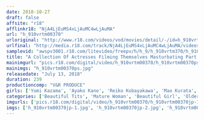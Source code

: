 ```yaml
---
date: 2018-10-27
draft: false
affsite: "r18"
afflinkr18: "NjA4LjEuMS4xLjAuMC4wLjAuMA"
url: "h_910vrtm00370"
urloriginal: "http://www.r18.com/videos/vod/movies/detail/-/id=h_910vrtm00370"
urlfinal: "http://media.r18.com/track/NjA4LjEuMS4xLjAuMC4wLjAuMA/videos/vod/movies/detail/-/id=h_910vrtm00370"
samplevid: "awspv3001.r18.com/litevideo/freepv/h/h_9/h_910vrtm370/h_910vrtm370_dmb_w.mp4"
title: "A Collection Of Actresses Filming Themselves Masturbating Part 3"
mainimgurl: "pics.r18.com/digital/video/h_910vrtm00370/h_910vrtm00370ps.jpg"
mainimgs: "h_910vrtm00370ps.jpg"
releasedate: "July 13, 2018"
duration: 239
productioncomp: "V&R PRODUCE"
girls: ['Yumi Kazama', 'Ayako Kano', 'Reiko Kobayakawa', 'Mao Kurata', 'Kimika Ichijo', 'Airi Sato', 'Kaho Shibuya', 'Mizuki Hayakawa', 'Nozomi Mikimoto', 'Ai Minano']
categories: ['Beautiful Tits', 'Mature Woman', 'Beautiful Girl', 'Older Sister', 'Big Tits', 'Big Asses', 'Other Fetishes', 'Genital Close-Up', 'Masturbation', 'Dirty Talk']
imgurls: ['pics.r18.com/digital/video/h_910vrtm00370/h_910vrtm00370jp-1.jpg', 'pics.r18.com/digital/video/h_910vrtm00370/h_910vrtm00370jp-2.jpg', 'pics.r18.com/digital/video/h_910vrtm00370/h_910vrtm00370jp-3.jpg', 'pics.r18.com/digital/video/h_910vrtm00370/h_910vrtm00370jp-4.jpg', 'pics.r18.com/digital/video/h_910vrtm00370/h_910vrtm00370jp-5.jpg', 'pics.r18.com/digital/video/h_910vrtm00370/h_910vrtm00370jp-6.jpg', 'pics.r18.com/digital/video/h_910vrtm00370/h_910vrtm00370jp-7.jpg', 'pics.r18.com/digital/video/h_910vrtm00370/h_910vrtm00370jp-8.jpg', 'pics.r18.com/digital/video/h_910vrtm00370/h_910vrtm00370jp-9.jpg', 'pics.r18.com/digital/video/h_910vrtm00370/h_910vrtm00370jp-10.jpg', 'pics.r18.com/digital/video/h_910vrtm00370/h_910vrtm00370jp-11.jpg', 'pics.r18.com/digital/video/h_910vrtm00370/h_910vrtm00370jp-12.jpg', 'pics.r18.com/digital/video/h_910vrtm00370/h_910vrtm00370jp-13.jpg', 'pics.r18.com/digital/video/h_910vrtm00370/h_910vrtm00370jp-14.jpg', 'pics.r18.com/digital/video/h_910vrtm00370/h_910vrtm00370jp-15.jpg', 'pics.r18.com/digital/video/h_910vrtm00370/h_910vrtm00370jp-16.jpg', 'pics.r18.com/digital/video/h_910vrtm00370/h_910vrtm00370jp-17.jpg', 'pics.r18.com/digital/video/h_910vrtm00370/h_910vrtm00370jp-18.jpg', 'pics.r18.com/digital/video/h_910vrtm00370/h_910vrtm00370jp-19.jpg', 'pics.r18.com/digital/video/h_910vrtm00370/h_910vrtm00370jp-20.jpg']
imgs: ['h_910vrtm00370jp-1.jpg', 'h_910vrtm00370jp-2.jpg', 'h_910vrtm00370jp-3.jpg', 'h_910vrtm00370jp-4.jpg', 'h_910vrtm00370jp-5.jpg', 'h_910vrtm00370jp-6.jpg', 'h_910vrtm00370jp-7.jpg', 'h_910vrtm00370jp-8.jpg', 'h_910vrtm00370jp-9.jpg', 'h_910vrtm00370jp-10.jpg', 'h_910vrtm00370jp-11.jpg', 'h_910vrtm00370jp-12.jpg', 'h_910vrtm00370jp-13.jpg', 'h_910vrtm00370jp-14.jpg', 'h_910vrtm00370jp-15.jpg', 'h_910vrtm00370jp-16.jpg', 'h_910vrtm00370jp-17.jpg', 'h_910vrtm00370jp-18.jpg', 'h_910vrtm00370jp-19.jpg', 'h_910vrtm00370jp-20.jpg']
---
```

